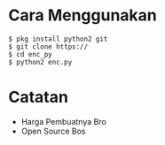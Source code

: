 # Cara Menggunakan 

``` 
$ pkg install python2 git
$ git clone https://
$ cd enc_py
$ python2 enc.py
```

# Catatan 
* Harga Pembuatnya Bro
* Open Source Bos
